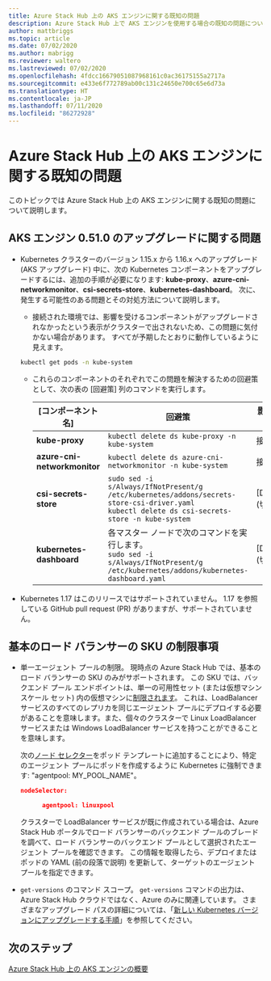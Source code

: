 ```yaml
---
title: Azure Stack Hub 上の AKS エンジンに関する既知の問題
description: Azure Stack Hub 上で AKS エンジンを使用する場合の既知の問題について説明します。
author: mattbriggs
ms.topic: article
ms.date: 07/02/2020
ms.author: mabrigg
ms.reviewer: waltero
ms.lastreviewed: 07/02/2020
ms.openlocfilehash: 4fdcc16679051087968161c0ac36175155a2717a
ms.sourcegitcommit: e433e6f772789ab00c131c24650e700c65e6d73a
ms.translationtype: HT
ms.contentlocale: ja-JP
ms.lasthandoff: 07/11/2020
ms.locfileid: "86272928"
---
```

# <a name="known-issues-with-the-aks-engine-on-azure-stack-hub"></a>Azure Stack Hub 上の AKS エンジンに関する既知の問題

このトピックでは Azure Stack Hub 上の AKS エンジンに関する既知の問題について説明します。

## <a name="upgrade-issues-in-aks-engine-0510"></a>AKS エンジン 0.51.0 のアップグレードに関する問題

* Kubernetes クラスターのバージョン 1.15.x から 1.16.x へのアップグレード (AKS アップグレード) 中に、次の Kubernetes コンポーネントをアップグレードするには、追加の手順が必要になります: **kube-proxy**、**azure-cni-networkmonitor**、**csi-secrets-store**、**kubernetes-dashboard**。 次に、発生する可能性のある問題とその対処方法について説明します。

  * 接続された環境では、影響を受けるコンポーネントがアップグレードされなかったという表示がクラスターで出されないため、この問題に気付かない場合があります。 すべてが予期したとおりに動作しているように見えます。
  <!-- * In disconnected environments, you can see this problem when you run a query for the system pods status and see that the pods for the components mentioned below are not in "Ready" state: -->

    ```bash  
    kubectl get pods -n kube-system
    ```

  * これらのコンポーネントのそれぞれでこの問題を解決するための回避策として、次の表の [回避策] 列のコマンドを実行します。

    |[コンポーネント名] |回避策 |影響を受けるシナリオ|
    |---------------|-----------|------------------|
    |**kube-proxy**     | `kubectl delete ds kube-proxy -n kube-system` |接続、切断 |
    |**azure-cni-networkmonitor**   | `kubectl delete ds azure-cni-networkmonitor -n kube-system`   | 接続、切断 |
    |**csi-secrets-store**  |`sudo sed -i s/Always/IfNotPresent/g /etc/kubernetes/addons/secrets-store-csi-driver.yaml`<br>`kubectl delete ds csi-secrets-store -n kube-system` | [Disconnected]\(切断済み\) |
    |**kubernetes-dashboard** |各マスター ノードで次のコマンドを実行します。<br>`sudo sed -i s/Always/IfNotPresent/g /etc/kubernetes/addons/kubernetes-dashboard.yaml` |[Disconnected]\(切断済み\) |

* Kubernetes 1.17 はこのリリースではサポートされていません。 1\.17 を参照している GitHub pull request (PR) がありますが、サポートされていません。

## <a name="basic-load-balancer-sku-limitations"></a>基本のロード バランサーの SKU の制限事項

* 単一エージェント プールの制限。 現時点の Azure Stack Hub では、基本のロード バランサーの SKU のみがサポートされます。 この SKU では、バックエンド プール エンドポイントは、単一の可用性セット (または仮想マシン スケール セット) 内の仮想マシンに[制限されます](https://docs.microsoft.com/azure/load-balancer/concepts-limitations#skus)。 これは、LoadBalancer サービスのすべてのレプリカを同じエージェント プールにデプロイする必要があることを意味します。また、個々のクラスターで Linux LoadBalancer サービスまたは Windows LoadBalancer サービスを持つことができることを意味します。

  次の[ノード セレクター](https://kubernetes.io/docs/concepts/configuration/assign-pod-node/)をポッド テンプレートに追加することにより、特定のエージェント プールにポッドを作成するように Kubernetes に強制できます: "agentpool: MY_POOL_NAME"。

  ```json
  nodeSelector:

        agentpool: linuxpool
  ```
  
  クラスターで LoadBalancer サービスが既に作成されている場合は、Azure Stack Hub ポータルでロード バランサーのバックエンド プールのブレードを調べて、ロード バランサーのバックエンド プールとして選択されたエージェント プールを確認できます。 この情報を取得したら、デプロイまたはポッドの YAML (前の段落で説明) を更新して、ターゲットのエージェント プールを指定できます。

* `get-versions` のコマンド スコープ。 `get-versions` コマンドの出力は、Azure Stack Hub クラウドではなく、Azure のみに関連しています。 さまざまなアップグレード パスの詳細については、「[新しい Kubernetes バージョンにアップグレードする手順](azure-stack-kubernetes-aks-engine-upgrade.md#steps-to-upgrade-to-a-newer-kubernetes-version)」を参照してください。

## <a name="next-steps"></a>次のステップ

[Azure Stack Hub 上の AKS エンジンの概要](azure-stack-kubernetes-aks-engine-overview.md)
